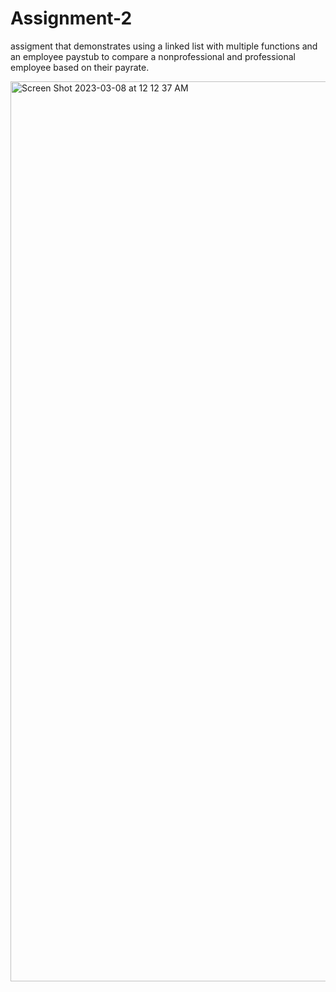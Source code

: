 # Assignment-2

assigment that demonstrates using a linked list with multiple functions and an employee paystub to compare a nonprofessional and professional employee based on their payrate.


<img width="1440" alt="Screen Shot 2023-03-08 at 12 12 37 AM" src="https://user-images.githubusercontent.com/112490346/223634601-425dd657-608d-423e-8e22-2bb85a9f5e0a.png">

